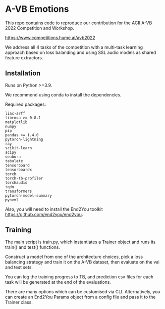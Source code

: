 # A-VB Emotions

This repo contains code to reproduce our contribution for the ACII A-VB 2022 Competition and Workshop.

https://www.competitions.hume.ai/avb2022

We address all 4 tasks of the competition with a multi-task learning approach based on loss balanding and using SSL audio models as shared feature extractors.

## Installation

Runs on Python >=3.9.

We recommend using conda to install the dependencies. 

Required packages:
```
liac-arff
librosa >= 0.8.1
matplotlib
numpy
pip
pandas >= 1.4.0
pytorch-lightning
ray
scikit-learn
scipy
seaborn
tabulate
tensorboard
tensorboardx
torch
torch-tb-profiler
torchaudio
tqdm
transformers
pytorch-model-summary
pynvml
```

Also, you will need to install the End2You toolkit https://github.com/end2you/end2you. 


## Training

The main script is train.py, which instantiates a Trainer object and runs its train() and test() functions.

Construct a model from one of the architecture choices, pick a loss balancing strategy and train it on the A-VB dataset, then evaluate on the val and test sets. 

You can log the training progress to TB, and prediction csv files for each task will be generated at the end of the evaluations.

There are many options which can be customised via CLI. Alternatively, you can create an End2You Params object from a config file and pass it to the Trainer class.




